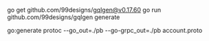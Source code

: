 go get github.com/99designs/gqlgen@v0.17.60
go run github.com/99designs/gqlgen generate

go:generate protoc --go_out=./pb --go-grpc_out=./pb account.proto

